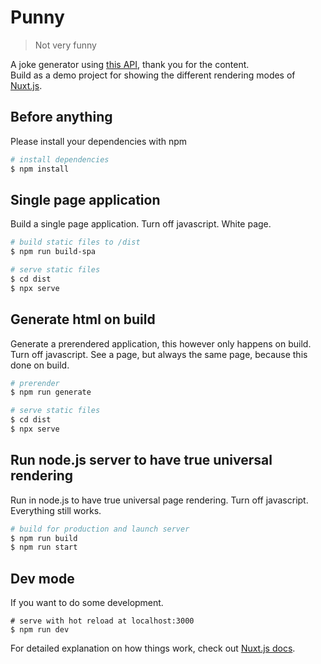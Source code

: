 # Punny

> Not very funny

A joke generator using [this API](https://github.com/Sv443/JokeAPI), thank you for the content.  
Build as a demo project for showing the different rendering modes of [Nuxt.js](https://nuxtjs.org). 

## Before anything

Please install your dependencies with npm

```bash
# install dependencies
$ npm install

```

## Single page application 

Build a single page application.
Turn off javascript. White page. 

```bash
# build static files to /dist
$ npm run build-spa 

# serve static files 
$ cd dist
$ npx serve
```

## Generate html on build 

Generate a prerendered application, this however only happens on build. 
Turn off javascript. See a page, but always the same page, because this done on build. 

```bash
# prerender
$ npm run generate

# serve static files 
$ cd dist
$ npx serve
```

## Run node.js server to have true universal rendering

Run in node.js to have true universal page rendering. 
Turn off javascript. Everything still works. 

```bash
# build for production and launch server
$ npm run build
$ npm run start
```

## Dev mode

If you want to do some development.

```
# serve with hot reload at localhost:3000
$ npm run dev
```

For detailed explanation on how things work, check out [Nuxt.js docs](https://nuxtjs.org).
